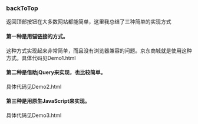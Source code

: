 ### backToTop
返回顶部按钮在大多数网站都能简单，这里我总结了三种简单的实现方式

#### 第一种是用锚链接的方式。

这种方式实现起来非常简单，而且没有浏览器兼容的问题。京东商城就是使用这种方式。具体代码见Demo1.html

#### 第二种是借助jQuery来实现，也比较简单。

具体代码见Demo2.html 


#### 第三种是用原生JavaScript来实现。

具体代码见Demo3.html 



